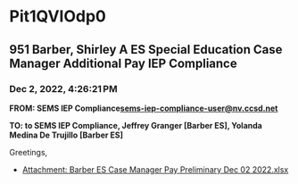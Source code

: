 # Pit1QVIOdp0
## 951 Barber, Shirley A ES Special Education Case Manager Additional Pay IEP Compliance
### Dec 2, 2022, 4:26:21 PM
**FROM: SEMS IEP Compliance<sems-iep-compliance-user@nv.ccsd.net>**

**TO: to SEMS IEP Compliance, Jeffrey Granger [Barber ES], Yolanda Medina De Trujillo [Barber ES]**


Greetings, 





* [Attachment: Barber ES Case Manager Pay Preliminary Dec 02 2022.xlsx](Pit1QVIOdp0-attachment-1.xlsx)
